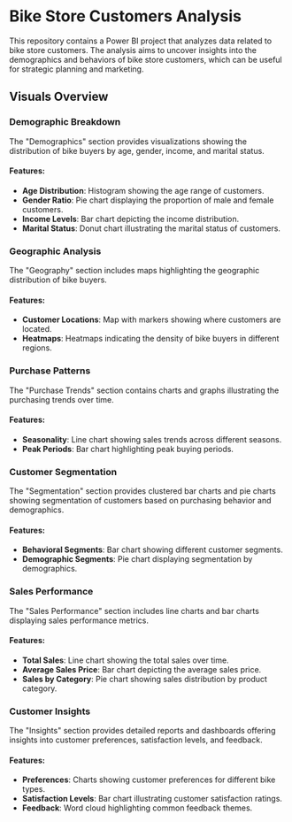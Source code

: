 # Bike Store Customers Analysis

This repository contains a Power BI project that analyzes data related to bike store customers. The analysis aims to uncover insights into the demographics and behaviors of bike store customers, which can be useful for strategic planning and marketing.

## Visuals Overview

### Demographic Breakdown
The "Demographics" section provides visualizations showing the distribution of bike buyers by age, gender, income, and marital status.

#### Features:
- **Age Distribution**: Histogram showing the age range of customers.
- **Gender Ratio**: Pie chart displaying the proportion of male and female customers.
- **Income Levels**: Bar chart depicting the income distribution.
- **Marital Status**: Donut chart illustrating the marital status of customers.

### Geographic Analysis
The "Geography" section includes maps highlighting the geographic distribution of bike buyers.

#### Features:
- **Customer Locations**: Map with markers showing where customers are located.
- **Heatmaps**: Heatmaps indicating the density of bike buyers in different regions.

### Purchase Patterns
The "Purchase Trends" section contains charts and graphs illustrating the purchasing trends over time.

#### Features:
- **Seasonality**: Line chart showing sales trends across different seasons.
- **Peak Periods**: Bar chart highlighting peak buying periods.

### Customer Segmentation
The "Segmentation" section provides clustered bar charts and pie charts showing segmentation of customers based on purchasing behavior and demographics.

#### Features:
- **Behavioral Segments**: Bar chart showing different customer segments.
- **Demographic Segments**: Pie chart displaying segmentation by demographics.

### Sales Performance
The "Sales Performance" section includes line charts and bar charts displaying sales performance metrics.

#### Features:
- **Total Sales**: Line chart showing the total sales over time.
- **Average Sales Price**: Bar chart depicting the average sales price.
- **Sales by Category**: Pie chart showing sales distribution by product category.

### Customer Insights
The "Insights" section provides detailed reports and dashboards offering insights into customer preferences, satisfaction levels, and feedback.

#### Features:
- **Preferences**: Charts showing customer preferences for different bike types.
- **Satisfaction Levels**: Bar chart illustrating customer satisfaction ratings.
- **Feedback**: Word cloud highlighting common feedback themes.

